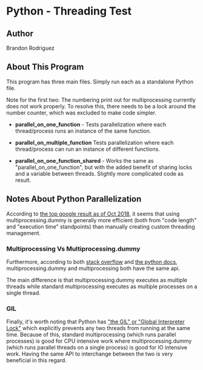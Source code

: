 
# Python - Threading Test

## Author
Brandon Rodriguez

## About This Program
This program has three main files. Simply run each as a standalone Python file.

Note for the first two: The numbering print out for multiprocessing currently does not work properly. To resolve this,
there needs to be a lock around the number counter, which was excluded to make code simpler.

* **parallel_on_one_function** - Tests parallelization where each thread/process runs an instance of the same
function.

* **parallel_on_multiple_function** Tests parallelization where each thread/process can run an instance
of different functions.

* **parallel_on_one_function_shared** - Works the same as "parallel_on_one_function", but with the added benefit of
sharing locks and a variable between threads. Slightly more complicated code as result.

## Notes About Python Parallelization
According to [the top google result as of Oct 2018](http://chriskiehl.com/article/parallelism-in-one-line/), it seems
that using multiprocessing.dummy is generally more efficient (both from "code length" and "execution time" standpoints)
than manually creating custom threading management.

### Multiprocessing Vs Multiprocessing.dummy
Furthermore, according to both
[stack overflow](https://stackoverflow.com/questions/2846653/how-to-use-threading-in-python) and
[the python docs](https://docs.python.org/3.5/library/multiprocessing.html#all-platforms), multiprocessing.dummy and
multiprocessing both have the same api.

The main difference is that multiprocessing.dummy executes as multiple threads while standard multiprocessing executes
as multiple processes on a single thread.

### GIL
Finally, it's worth noting that Python has
["the GIL" or "Global Interpreter Lock"](https://wiki.python.org/moin/GlobalInterpreterLock) which explicitly prevents
any two threads from running at the same time. Because of this, standard multiprocessing (which runs parallel processes)
is good for CPU intensive work where multiprocessing.dummy (which runs parallel threads on a single process) is good for
IO intensive work. Having the same API to interchange between the two is very beneficial in this regard.
